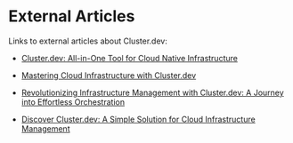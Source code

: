 # External Articles

Links to external articles about Cluster.dev:

* [Cluster.dev: All-in-One Tool for Cloud Native Infrastructure](https://itnext.io/cluster-dev-all-in-one-tool-for-cloud-native-infrastructure-636ed6ba8e28)

* [Mastering Cloud Infrastructure with Cluster.dev](https://medium.com/@AlexanderObregon/mastering-cloud-infrastructure-with-cluster-dev-37cc88a8edc0)

* [Revolutionizing Infrastructure Management with Cluster.dev: A Journey into Effortless Orchestration](https://medium.com/@sidathasiri/revolutionizing-infrastructure-management-with-cluster-dev-a-journey-into-effortless-orchestration-759b9379cebe)

* [Discover Cluster.dev: A Simple Solution for Cloud Infrastructure Management](https://medium.com/@seifeddinerajhi/discover-cluster-dev-a-simple-solution-for-cloud-infrastructure-management-42cba1ab75fc)
